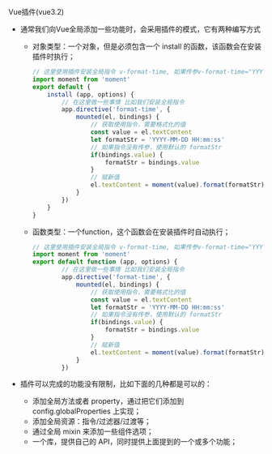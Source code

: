 Vue插件(vue3.2)

* 通常我们向Vue全局添加一些功能时，会采用插件的模式，它有两种编写方式
  * 对象类型：一个对象，但是必须包含一个 install 的函数，该函数会在安装插件时执行；

    ```js
    // 这里使用插件安装全局指令 v-format-time, 如果传参v-format-time="YYYY-MM-DD"
    import moment from 'moment'
    export default {
        install (app, options) {
        	// 在这里做一些事情 比如我们安装全局指令
            app.directive('format-time', {
                mounted(el, bindings) {
                    // 获取使用指令，需要格式化的值
                    const value = el.textContent
                   	let formatStr = 'YYYY-MM-DD HH:mm:ss'
                    // 如果指令没有传参，使用默认的 formatStr
                    if(bindings.value) {
                        formatStr = bindings.value
                    }
                    // 赋新值
                    el.textContent = moment(value).format(formatStr)
                }
            })
    	}
    }
    ```

    

  * 函数类型：一个function，这个函数会在安装插件时自动执行；  

    ```js
    // 这里使用插件安装全局指令 v-format-time, 如果传参v-format-time="YYYY-MM-DD"
    import moment from 'moment'
    export default function (app, options) {
        	// 在这里做一些事情 比如我们安装全局指令
            app.directive('format-time', {
                mounted(el, bindings) {
                    // 获取使用指令，需要格式化的值
                    const value = el.textContent
                   	let formatStr = 'YYYY-MM-DD HH:mm:ss'
                    // 如果指令没有传参，使用默认的 formatStr
                    if(bindings.value) {
                        formatStr = bindings.value
                    }
                    // 赋新值
                    el.textContent = moment(value).format(formatStr)
                }
            })
    ```

    

* 插件可以完成的功能没有限制，比如下面的几种都是可以的：

  * 添加全局方法或者 property，通过把它们添加到 config.globalProperties 上实现； 
  * 添加全局资源：指令/过滤器/过渡等； 
  * 通过全局 mixin 来添加一些组件选项； 
  * 一个库，提供自己的 API，同时提供上面提到的一个或多个功能； 

